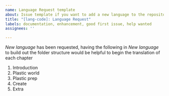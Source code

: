 ```yaml
---
name: Language Request template
about: Issue template if you want to add a new language to the repository.
title: "[lang-code]: Language Request"
labels: documentation, enhancement, good first issue, help wanted
assignees: ''

---
```


*New language* has been requested, having the following in *New language* to build out the folder structure would be helpful to begin the translation of each chapter

1. Introduction
2. Plastic world
3. Plastic prep
4. Create
5. Extra
